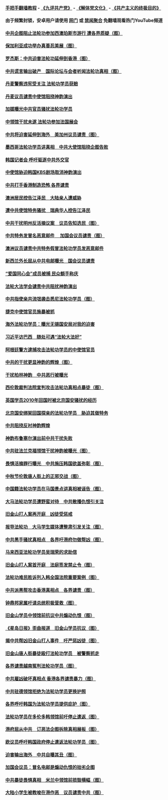#### [手把手翻墙教程](https://github.com/gfw-breaker/guides/wiki) -  [《九评共产党》](https://github.com/gfw-breaker/9ping.md?t=05241048) - [《解体党文化》](https://github.com/gfw-breaker/jtdwh.md?t=05241048) - [《共产主义的终极目的》](https://github.com/gfw-breaker/gczydzjmd.md?t=05241048)

#### 由于频繁封锁，安卓用户请使用 [网门](https://github.com/gfw-breaker/bn-android/blob/master/ogate.md?t=05241048) 或 [禁闻聚合](https://github.com/gfw-breaker/bn-android) 免翻墙观看热门YouTube频道 

#### [中共企图阻止法轮功参加西澳珀斯市游行 遭各界质疑（图）](../pages/236/378113.md?t=05241048) 

#### [保加利亚成功举办真善忍美展（图）](../pages/236/373530.md?t=05241048) 

#### [罗杰斯：中共迫害法轮功延伸到香港（图）](../pages/236/371329.md?t=05241048) 

#### [中共谎言输出破产　国际论坛与会者听闻法轮功真相（图）](../pages/236/370880.md?t=05241048) 

#### [丹麦警察违宪受关注 法轮功学员获赔](../pages/236/370323.md?t=05241048) 

#### [丹麦议员谴责中使馆阻挠神韵演出](../pages/236/362691.md?t=05241048) 

#### [加媒曝光中共官员骚扰法轮功学员](../pages/236/359483.md?t=05241048) 

#### [中领馆干扰未遂 法轮功参加法国展会](../pages/236/356081.md?t=05241048) 

#### [中共将迫害延伸到海外　美加州议员谴责（图）](../pages/236/353538.md?t=05241048) 

#### [墨西哥法轮功学员讲真相　中共大使馆阻挠企图告败](../pages/236/351495.md?t=05241048) 

#### [韩国记者会 呼吁驱逐中共外交官](../pages/236/331895.md?t=05241048) 

#### [中使馆胁迫韩国KBS剧场取消神韵演出](../pages/236/327606.md?t=05241048) 

#### [中共打手香港制造恐怖 各界谴责](../pages/236/322935.md?t=05241048) 

#### [澳洲居民控告江泽民　大陆亲人遭威胁](../pages/236/314743.md?t=05241048) 

#### [遭中共使馆特务骚扰　瑞典华人控告江泽民](../pages/236/312119.md?t=05241048) 

#### [中共干扰明州反活摘议案　议员告知选民（图）](../pages/236/310404.md?t=05241048) 

#### [中共特务发冒名恶意邮件 　加国会议员谴责（图）](../pages/236/310330.md?t=05241048) 

#### [澳洲议员谴责中共特务假冒法轮功学员发恶意邮件](../pages/236/310274.md?t=05241048) 

#### [新西兰外长屈从中共电邮曝光　国会议员谴责](../pages/236/308582.md?t=05241048) 

#### [“爱国同心会”成员被捕 民众额手称庆](../pages/236/306076.md?t=05241048) 

#### [法轮大法学会谴责中共阻扰神韵演出](../pages/236/305419.md?t=05241048) 

#### [中共指使亲共流氓袭击悉尼法轮功学员（图）](../pages/236/300542.md?t=05241048) 

#### [捷克中使馆官员施暴被抓](../pages/236/296689.md?t=05241048) 

#### [海外法轮功学员：曝光无锡国安局对我的迫害](../pages/236/296314.md?t=05241048) 

#### [习近平访巴西　随处可遇“法轮大法好”](../pages/236/295171.md?t=05241048) 

#### [阿根廷警方逮捕攻击法轮功学员的中使馆官员](../pages/236/294978.md?t=05241048) 

#### [中共的干扰更显神韵的辉煌（图）](../pages/236/289344.md?t=05241048) 

#### [干扰柏林神韵　中共恶行被曝光](../pages/236/289063.md?t=05241048) 

#### [西伦敦裁判法院宣判攻击法轮功真相点暴徒（图）](../pages/236/282722.md?t=05241048) 

#### [英国学员2010年回国时被北京国安骚扰的经历](../pages/236/281907.md?t=05241048) 

#### [北京国安绑架回国探亲的法轮功学员　胁迫其做特务](../pages/236/280941.md?t=05241048) 

#### [中共阻挠反衬神韵辉煌](../pages/236/270961.md?t=05241048) 

#### [神韵布鲁塞尔演出前中共干扰失败](../pages/236/270811.md?t=05241048) 

#### [中共驻法兰克福领馆干扰神韵被曝光（图）](../pages/236/270766.md?t=05241048) 

#### [畏惧活摘罪行曝光　中共施压韩国欲盖弥彰（图）](../pages/236/264930.md?t=05241048) 

#### [中秋节伦敦唐人街上的正邪交战（图）](../pages/236/263597.md?t=05241048) 

#### [中国籍法轮功学员在马国景点讲真相被诬告（图）](../pages/236/262918.md?t=05241048) 

#### [大马法轮功学员遭野蛮对待　中共散播仇恨引关注](../pages/236/262024.md?t=05241048) 

#### [旧金山打人案再开庭　凶徒受惩戒](../pages/236/261596.md?t=05241048) 

#### [报导法轮功　大马学生媒体遭整肃引发关注（图）](../pages/236/261602.md?t=05241048) 

#### [中共黑手骚扰真相点　各界吁港府勿做帮凶（图）](../pages/236/261437.md?t=05241048) 

#### [马来西亚法轮功学员吴瑞荣的求助信](../pages/236/261163.md?t=05241048) 

#### [旧金山打人案首开庭　法庭签发禁止令（图）](../pages/236/261107.md?t=05241048) 

#### [法轮功难民胜诉列入韩全国法院重要案例（图）](../pages/236/260148.md?t=05241048) 

#### [中共派黑帮攻击香港真相点　各界谴责（图）](../pages/236/259940.md?t=05241048) 

#### [钟鼎邦家属吁请总统积极营救（图）](../pages/236/259492.md?t=05241048) 

#### [旧金山学员中领馆前抗议中共煽动仇恨（图）](../pages/236/259209.md?t=05241048) 

#### [《星岛日报》歪曲报道　旧金山学员抗议（图）](../pages/236/259008.md?t=05241048) 

#### [揭中共帮凶旧金山打人事件　吁严惩凶徒（图）](../pages/236/258960.md?t=05241048) 

#### [旧金山唐人街暴徒殴打法轮功学员　被警察抓走](../pages/236/258826.md?t=05241048) 

#### [各界谴责越南冤判法轮功学员（图）](../pages/236/249539.md?t=05241048) 

#### [中共雇凶破坏真相点 香港各界谴责暴力（图）](../pages/236/249372.md?t=05241048) 

#### [中共驻德领馆拒绝为法轮功学员更换护照](../pages/236/248090.md?t=05241048) 

#### [各界呼吁韩国为法轮功学员提供庇护（图）](../pages/236/247303.md?t=05241048) 

#### [法轮功学员在多伦多韩领馆前吁停止遣返（图）](../pages/236/247066.md?t=05241048) 

#### [港府屈从中共　订恶法企图拆除真相展板（图）](../pages/236/246584.md?t=05241048) 

#### [欧议员呼吁韩国政府停止遣返法轮功学员（图）](../pages/236/246522.md?t=05241048) 

#### [迫害输出海外　中共自曝其丑（图）](../pages/236/243840.md?t=05241048) 

#### [加国会议员：冒名电邮是煽动仇恨的拙劣企图](../pages/236/243281.md?t=05241048) 

#### [中共暴徒畏惧真相　米兰中领馆前损毁横幅（图）](../pages/236/242838.md?t=05241048) 

#### [大陆小学生被教唆在港作恶　议员谴责中共（图）](../pages/236/241888.md?t=05241048) 

